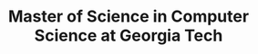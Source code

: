 ---
title: Master of Science in Computer Science at Georgia Tech
start_month: Aug 2020
end_month: Dec 2023
image: img/timeline/placeholder.svg
tags:
  - Education
summary: Graduated with Masters in CS with a specialisation in Artificial Intelligence
detailPage: 
---